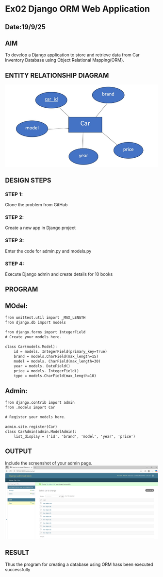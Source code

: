 # Ex02 Django ORM Web Application
## Date:19/9/25

## AIM
To develop a Django application to store and retrieve data from Car Inventory Database using Object Relational Mapping(ORM).

## ENTITY RELATIONSHIP DIAGRAM
![alt text](<ER digram.jpeg>)

## DESIGN STEPS

### STEP 1:
Clone the problem from GitHub

### STEP 2:
Create a new app in Django project

### STEP 3:
Enter the code for admin.py and models.py

### STEP 4:
Execute Django admin and create details for 10 books

## PROGRAM
## MOdel:
```
from unittest.util import _MAX_LENGTH
from django.db import models

from django.forms import IntegerField
# Create your models here.

class Car(models.Model):
    id = models. IntegerField(primary_key=True)
    brand = models.CharField(max_length=15)
    model = models. CharField(max_length=30)
    year = models. DateField()
    price = models. IntegerField()
    type = models.CharField(max_length=10)
```
## Admin:
```
from django.contrib import admin
from .models import Car

# Register your models here.

admin.site.register(Car)
class CarAdmin(admin.ModelAdmin):
    list_display = ('id', 'brand', 'model', 'year', 'price')
```

## OUTPUT

Include the screenshot of your admin page.
![alt text](<Screenshot 2025-09-21 221736-1.png>)

## RESULT
Thus the program for creating a database using ORM hass been executed successfully
